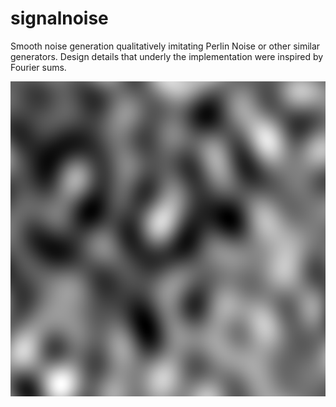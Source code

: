 # signalnoise
Smooth noise generation qualitatively imitating Perlin Noise or other similar generators. Design details that underly the implementation were inspired by Fourier sums.

![Sample Output](output/f7a11fourier.png)